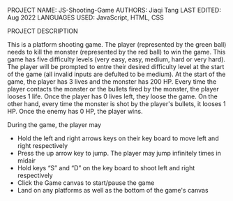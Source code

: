PROJECT NAME: JS-Shooting-Game
AUTHORS: Jiaqi Tang
LAST EDITED: Aug 2022
LANGUAGES USED: JavaScript, HTML, CSS

PROJECT DESCRIPTION

This is a platform shooting game. The player (represented by the green ball) needs to kill the monster 
(represented by the red ball) to win the game. This game has five difficulty levels (very easy, easy, 
medium, hard or very hard). The player will be prompted to entre their desired difficulty level at the 
start of the game (all invalid inputs are defulted to be medium). At the start of the game, the player 
has 3 lives and the monster has 200 HP. Every time the player contacts the monster or the bullets fired
by the monster, the player looses 1 life. Once the player has 0 lives left, they loose the game. On the 
other hand, every time the monster is shot by the player's bullets, it looses 1 HP. Once the enemy has 
0 HP, the player wins. 

During the game, the player may
 * Hold the left and right arrows keys on their key board to move left and right respectively
 * Press the up arrow key to jump. The player may jump infinitely times in midair
 * Hold keys “S” and “D” on the key board to shoot left and right respectively
 * Click the Game canvas to start/pause the game 
 * Land on any platforms as well as the bottom of the game's canvas
 
 
 


